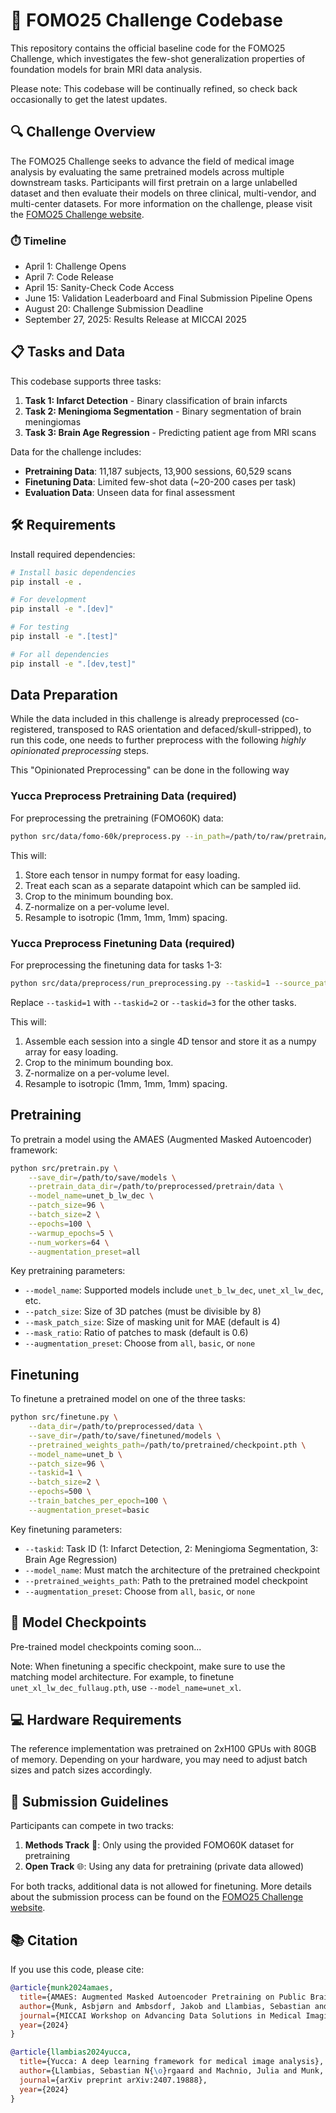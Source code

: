 # 🧠 FOMO25 Challenge Codebase

This repository contains the official baseline code for the FOMO25 Challenge, which investigates the few-shot generalization properties of foundation models for brain MRI data analysis.

Please note: This codebase will be continually refined, so check back occasionally to get the latest updates.

## 🔍 Challenge Overview

The FOMO25 Challenge seeks to advance the field of medical image analysis by evaluating the same pretrained models across multiple downstream tasks. Participants will first pretrain on a large unlabelled dataset and then evaluate their models on three clinical, multi-vendor, and multi-center datasets. For more information on the challenge, please visit the [FOMO25 Challenge website](https://fomo25.github.io).

### ⏱️ Timeline
- April 1: Challenge Opens
- April 7: Code Release
- April 15: Sanity-Check Code Access
- June 15: Validation Leaderboard and Final Submission Pipeline Opens
- August 20: Challenge Submission Deadline
- September 27, 2025: Results Release at MICCAI 2025

## 📋 Tasks and Data

This codebase supports three tasks:

1. **Task 1: Infarct Detection** - Binary classification of brain infarcts
2. **Task 2: Meningioma Segmentation** - Binary segmentation of brain meningiomas
3. **Task 3: Brain Age Regression** - Predicting patient age from MRI scans

Data for the challenge includes:
- **Pretraining Data**: 11,187 subjects, 13,900 sessions, 60,529 scans
- **Finetuning Data**: Limited few-shot data (~20-200 cases per task)
- **Evaluation Data**: Unseen data for final assessment

## 🛠️ Requirements

Install required dependencies:

```bash
# Install basic dependencies
pip install -e .

# For development
pip install -e ".[dev]"

# For testing
pip install -e ".[test]"

# For all dependencies
pip install -e ".[dev,test]"
```

## Data Preparation

While the data included in this challenge is already preprocessed (co-registered, transposed to RAS orientation and defaced/skull-stripped), to run this code, one needs to further preprocess with the following _highly opinionated preprocessing_ steps.

This "Opinionated Preprocessing" can be done in the following way

### Yucca Preprocess Pretraining Data (required)

For preprocessing the pretraining (FOMO60K) data:

```bash
python src/data/fomo-60k/preprocess.py --in_path=/path/to/raw/pretrain/data --out_path=/path/to/output/preprocessed/data
```

This will:

1. Store each tensor in numpy format for easy loading.
2. Treat each scan as a separate datapoint which can be sampled iid.
3. Crop to the minimum bounding box.
4. Z-normalize on a per-volume level.
5. Resample to isotropic (1mm, 1mm, 1mm) spacing.


### Yucca Preprocess Finetuning Data (required)

For preprocessing the finetuning data for tasks 1-3:

```bash
python src/data/preprocess/run_preprocessing.py --taskid=1 --source_path=/path/to/raw/finetuning/data
```

Replace `--taskid=1` with `--taskid=2` or `--taskid=3` for the other tasks.

This will:

1. Assemble each session into a single 4D tensor and store it as a numpy array for easy loading.
2. Crop to the minimum bounding box.
3. Z-normalize on a per-volume level.
4. Resample to isotropic (1mm, 1mm, 1mm) spacing.


## Pretraining

To pretrain a model using the AMAES (Augmented Masked Autoencoder) framework:

```bash
python src/pretrain.py \
    --save_dir=/path/to/save/models \
    --pretrain_data_dir=/path/to/preprocessed/pretrain/data \
    --model_name=unet_b_lw_dec \
    --patch_size=96 \
    --batch_size=2 \
    --epochs=100 \
    --warmup_epochs=5 \
    --num_workers=64 \
    --augmentation_preset=all
```

Key pretraining parameters:
- `--model_name`: Supported models include `unet_b_lw_dec`, `unet_xl_lw_dec`, etc.
- `--patch_size`: Size of 3D patches (must be divisible by 8)
- `--mask_patch_size`: Size of masking unit for MAE (default is 4)
- `--mask_ratio`: Ratio of patches to mask (default is 0.6)
- `--augmentation_preset`: Choose from `all`, `basic`, or `none`

## Finetuning

To finetune a pretrained model on one of the three tasks:

```bash
python src/finetune.py \
    --data_dir=/path/to/preprocessed/data \
    --save_dir=/path/to/save/finetuned/models \
    --pretrained_weights_path=/path/to/pretrained/checkpoint.pth \
    --model_name=unet_b \
    --patch_size=96 \
    --taskid=1 \
    --batch_size=2 \
    --epochs=500 \
    --train_batches_per_epoch=100 \
    --augmentation_preset=basic
```

Key finetuning parameters:
- `--taskid`: Task ID (1: Infarct Detection, 2: Meningioma Segmentation, 3: Brain Age Regression)
- `--model_name`: Must match the architecture of the pretrained checkpoint
- `--pretrained_weights_path`: Path to the pretrained model checkpoint
- `--augmentation_preset`: Choose from `all`, `basic`, or `none`

## 💾 Model Checkpoints

Pre-trained model checkpoints coming soon...

Note: When finetuning a specific checkpoint, make sure to use the matching model architecture. For example, to finetune `unet_xl_lw_dec_fullaug.pth`, use `--model_name=unet_xl`.

## 💻 Hardware Requirements

The reference implementation was pretrained on 2xH100 GPUs with 80GB of memory. Depending on your hardware, you may need to adjust batch sizes and patch sizes accordingly.

## 📝 Submission Guidelines

Participants can compete in two tracks:
1. **Methods Track** 🧪: Only using the provided FOMO60K dataset for pretraining
2. **Open Track** 🌐: Using any data for pretraining (private data allowed)

For both tracks, additional data is not allowed for finetuning. More details about the submission process can be found on the [FOMO25 Challenge website](https://fomo25.github.io/challenge).

## 📚 Citation

If you use this code, please cite:

```bibtex
@article{munk2024amaes,
  title={AMAES: Augmented Masked Autoencoder Pretraining on Public Brain MRI Data for 3D-Native Segmentation},
  author={Munk, Asbjørn and Ambsdorf, Jakob and Llambias, Sebastian and Nielsen, Mads},
  journal={MICCAI Workshop on Advancing Data Solutions in Medical Imaging AI (ADSMI 2024)},
  year={2024}
}

@article{llambias2024yucca,
  title={Yucca: A deep learning framework for medical image analysis},
  author={Llambias, Sebastian N{\o}rgaard and Machnio, Julia and Munk, Asbj{\o}rn and Ambsdorf, Jakob and Nielsen, Mads and Ghazi, Mostafa Mehdipour},
  journal={arXiv preprint arXiv:2407.19888},
  year={2024}
}
```
